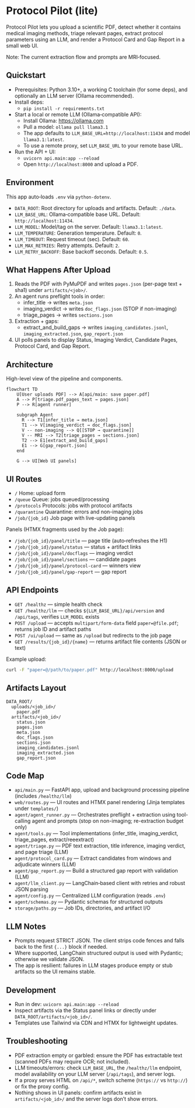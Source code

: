# Protocol Pilot (lite)

Protocol Pilot lets you upload a scientific PDF, detect whether it contains medical imaging methods, triage relevant pages, extract protocol parameters using an LLM, and render a Protocol Card and Gap Report in a small web UI.

Note: The current extraction flow and prompts are MRI‑focused.

## Quickstart

- Prerequisites: Python 3.10+, a working C toolchain (for some deps), and optionally an LLM server (Ollama recommended).
- Install deps:
  - `pip install -r requirements.txt`
- Start a local or remote LLM (Ollama‑compatible API):
  - Install Ollama: https://ollama.com
  - Pull a model: `ollama pull llama3.1`
  - The app defaults to `LLM_BASE_URL=http://localhost:11434` and model `llama3.1:latest`.
  - To use a remote proxy, set `LLM_BASE_URL` to your remote base URL.
- Run the API + UI:
  - `uvicorn api.main:app --reload`
  - Open `http://localhost:8000` and upload a PDF.

## Environment

This app auto‑loads `.env` via `python-dotenv`.

- `DATA_ROOT`: Root directory for uploads and artifacts. Default: `./data`.
- `LLM_BASE_URL`: Ollama‑compatible base URL. Default: `http://localhost:11434`.
- `LLM_MODEL`: Model/tag on the server. Default: `llama3.1:latest`.
- `LLM_TEMPERATURE`: Generation temperature. Default: `0`.
- `LLM_TIMEOUT`: Request timeout (sec). Default: `60`.
- `LLM_MAX_RETRIES`: Retry attempts. Default: `2`.
- `LLM_RETRY_BACKOFF`: Base backoff seconds. Default: `0.5`.

## What Happens After Upload

1. Reads the PDF with PyMuPDF and writes `pages.json` (per-page text + sha1) under `artifacts/<job>/`.
2. An agent runs preflight tools in order:
   - infer_title → writes `meta.json`
   - imaging_verdict → writes `doc_flags.json` (STOP if non-imaging)
   - triage_pages → writes `sections.json`
3. Extraction + gaps:
   - extract_and_build_gaps → writes `imaging_candidates.jsonl`, `imaging_extracted.json`, `gap_report.json`
4. UI polls panels to display Status, Imaging Verdict, Candidate Pages, Protocol Card, and Gap Report.

## Architecture

High-level view of the pipeline and components.

```mermaid
flowchart TD
    U[User uploads PDF] --> A[api/main: save paper.pdf]
    A --> P[triage.pdf_pages_text → pages.json]
    P --> R[agent runner]

    subgraph Agent
      R --> T1[infer_title → meta.json]
      T1 --> V[imaging_verdict → doc_flags.json]
      V -- non-imaging --> Q[[STOP → quarantine]]
      V -- MRI --> T2[triage_pages → sections.json]
      T2 --> E1[extract_and_build_gaps]
      E1 --> G[gap_report.json]
    end

    G --> UI[Web UI panels]
```

## UI Routes

- `/` Home: upload form
- `/queue` Queue: jobs queued/processing
- `/protocols` Protocols: jobs with protocol artifacts
- `/quarantine` Quarantine: errors and non-imaging jobs
- `/job/{job_id}` Job page with live-updating panels

Panels (HTMX fragments used by the Job page):
- `/job/{job_id}/panel/title` — page title (auto‑refreshes the H1)
- `/job/{job_id}/panel/status` — status + artifact links
- `/job/{job_id}/panel/docflags` — imaging verdict
- `/job/{job_id}/panel/sections` — candidate pages
- `/job/{job_id}/panel/protocol-card` — winners view
- `/job/{job_id}/panel/gap-report` — gap report

## API Endpoints

- `GET /healthz` — simple health check
- `GET /healthz/llm` — checks `${LLM_BASE_URL}/api/version` and `/api/tags`, verifies `LLM_MODEL` exists
- `POST /upload` — accepts `multipart/form-data` field `paper=@file.pdf`; returns job ID and artifact paths
- `POST /ui/upload` — same as `/upload` but redirects to the job page
- `GET /results/{job_id}/{name}` — returns artifact file contents (JSON or text)

Example upload:

```bash
curl -F "paper=@/path/to/paper.pdf" http://localhost:8000/upload
```

## Artifacts Layout

```
DATA_ROOT/
  uploads/<job_id>/
    paper.pdf
  artifacts/<job_id>/
    status.json
    pages.json
    meta.json
    doc_flags.json
    sections.json
    imaging_candidates.jsonl
    imaging_extracted.json
    gap_report.json
```

## Code Map

- `api/main.py` — FastAPI app, upload and background processing pipeline (includes `/healthz/llm`)
- `web/routes.py` — UI routes and HTMX panel rendering (Jinja templates under `templates/`)
- `agent/agent_runner.py` — Orchestrates preflight + extraction using tool-calling agent and prompts (stop on non-imaging; re-extraction budget only)
- `agent/tools.py` — Tool implementations (infer_title, imaging_verdict, triage_pages, extract/reeextract)
- `agent/triage.py` — PDF text extraction, title inference, imaging verdict, and page triage (LLM)
- `agent/protocol_card.py` — Extract candidates from windows and adjudicate winners (LLM)
- `agent/gap_report.py` — Build a structured gap report with validation (LLM)
- `agent/llm_client.py` — LangChain‑based client with retries and robust JSON parsing
- `agent/config.py` — Centralized LLM configuration (reads `.env`)
- `agent/schemas.py` — Pydantic schemas for structured outputs
- `storage/paths.py` — Job IDs, directories, and artifact I/O

## LLM Notes

- Prompts request STRICT JSON. The client strips code fences and falls back to the first `{...}` block if needed.
- Where supported, LangChain structured output is used with Pydantic; otherwise we validate JSON.
- The app is resilient: failures in LLM stages produce empty or stub artifacts so the UI remains stable.

## Development

- Run in dev: `uvicorn api.main:app --reload`
- Inspect artifacts via the Status panel links or directly under `DATA_ROOT/artifacts/<job_id>/`.
- Templates use Tailwind via CDN and HTMX for lightweight updates.

## Troubleshooting

- PDF extraction empty or garbled: ensure the PDF has extractable text (scanned PDFs may require OCR; not included).
- LLM timeouts/errors: check `LLM_BASE_URL`, the `/healthz/llm` endpoint, model availability on your LLM server (`/api/tags`), and server logs.
- If a proxy serves HTML on `/api/*`, switch scheme (`https://` vs `http://`) or fix the proxy config.
- Nothing shows in UI panels: confirm artifacts exist in `artifacts/<job_id>/` and the server logs don’t show errors.
